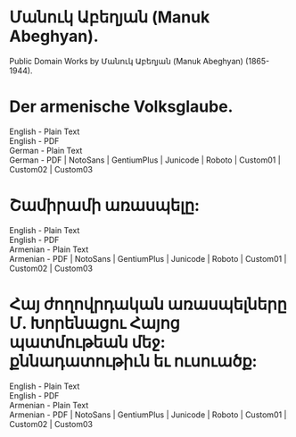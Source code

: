 # Մանուկ Աբեղյան (Manuk Abeghyan).

Public Domain Works by Մանուկ Աբեղյան (Manuk Abeghyan) (1865-1944).

# Der armenische Volksglaube.

English - Plain Text  
English - PDF  
German - Plain Text  
German - PDF | NotoSans | GentiumPlus | Junicode | Roboto | Custom01 | Custom02 | Custom03  

# Շամիրամի առասպելը:

English - Plain Text  
English - PDF  
Armenian - Plain Text  
Armenian - PDF | NotoSans | GentiumPlus | Junicode | Roboto | Custom01 | Custom02 | Custom03  

# Հայ ժողովրդական առասպելները Մ. Խորենացու Հայոց պատմութեան մեջ: քննադատութիւն եւ ուսուածք:

English - Plain Text  
English - PDF  
Armenian - Plain Text  
Armenian - PDF | NotoSans | GentiumPlus | Junicode | Roboto | Custom01 | Custom02 | Custom03  
